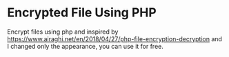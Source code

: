 # Encrypted File Using PHP
Encrypt files using php and inspired by https://www.airaghi.net/en/2018/04/27/php-file-encryption-decryption and I changed only the appearance, you can use it for free.
